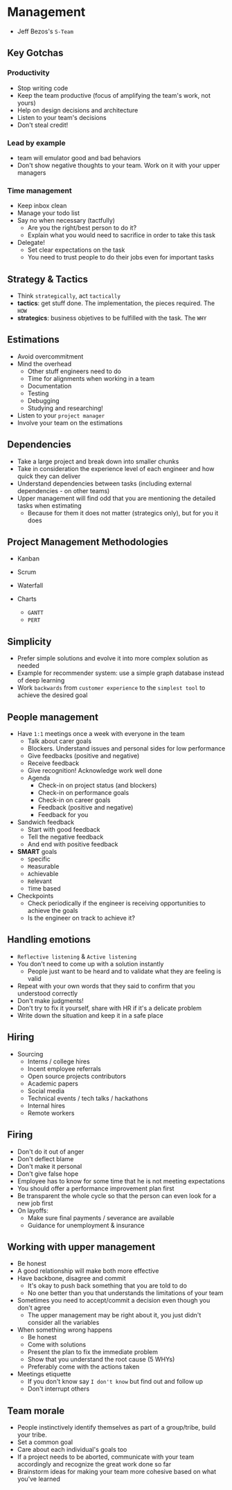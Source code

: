 # Management

- Jeff Bezos's `S-Team`

## Key Gotchas

### Productivity

- Stop writing code
- Keep the team productive (focus of amplifying the team's work, not yours)
- Help on design decisions and architecture
- Listen to your team's decisions
- Don't steal credit!

### Lead by example

- team will emulator good and bad behaviors
- Don't show negative thoughts to your team. Work on it with your upper managers

### Time management

- Keep inbox clean
- Manage your todo list
- Say no when necessary (tactfully)
  - Are you the right/best person to do it?
  - Explain what you would need to sacrifice in order to take this task
- Delegate!
  - Set clear expectations on the task
  - You need to trust people to do their jobs even for important tasks

## Strategy & Tactics

- Think `strategically`, act `tactically`
- **tactics**: get stuff done. The implementation, the pieces required. The `HOW`
- **strategics**: business objetives to be fulfilled with the task. The `WHY`

## Estimations

- Avoid overcommitment
- Mind the overhead
  - Other stuff engineers need to do
  - Time for alignments when working in a team
  - Documentation
  - Testing
  - Debugging
  - Studying and researching!
- Listen to your `project manager`
- Involve your team on the estimations

## Dependencies

- Take a large project and break down into smaller chunks
- Take in consideration the experience level of each engineer and how quick they can deliver
- Understand dependencies between tasks (including external dependencies - on other teams)
- Upper management will find odd that you are mentioning the detailed tasks when estimating
  - Because for them it does not matter (strategics only), but for you it does

## Project Management Methodologies

- Kanban
- Scrum
- Waterfall

- Charts
  - `GANTT`
  - `PERT`

## Simplicity

- Prefer simple solutions and evolve it into more complex solution as needed
- Example for recommender system: use a simple graph database instead of deep learning
- Work `backwards` from `customer experience` to the `simplest tool` to achieve the desired goal

## People management

- Have `1:1` meetings once a week with everyone in the team
  - Talk about carer goals
  - Blockers. Understand issues and personal sides for low performance
  - Give feedbacks (positive and negative)
  - Receive feedback
  - Give recognition! Acknowledge work well done
  - Agenda
    - Check-in on project status (and blockers)
    - Check-in on performance goals
    - Check-in on career goals
    - Feedback (positive and negative)
    - Feedback for you
- Sandwich feedback
  - Start with good feedback
  - Tell the negative feedback
  - And end with positive feedback
- **SMART** goals
  - `S`pecific
  - `M`easurable
  - `A`chievable
  - `R`elevant
  - `T`ime based
- Checkpoints
  - Check periodically if the engineer is receiving opportunities to achieve the goals
  - Is the engineer on track to achieve it?

## Handling emotions

- `Reflective listening` & `Active listening`
- You don't need to come up with a solution instantly
  - People just want to be heard and to validate what they are feeling is valid
- Repeat with your own words that they said to confirm that you understood correctly
- Don't make judgments!
- Don't try to fix it yourself, share with HR if it's a delicate problem
- Write down the situation and keep it in a safe place

## Hiring

- Sourcing
  - Interns / college hires
  - Incent employee referrals
  - Open source projects contributors
  - Academic papers
  - Social media
  - Technical events / tech talks / hackathons
  - Internal hires
  - Remote workers

## Firing

- Don't do it out of anger
- Don't deflect blame
- Don't make it personal
- Don't give false hope
- Employee has to know for some time that he is not meeting expectations
- You should offer a performance improvement plan first
- Be transparent the whole cycle so that the person can even look for a new job first
- On layoffs:
  - Make sure final payments / severance are available
  - Guidance for unemployment & insurance

## Working with upper management

- Be honest
- A good relationship will make both more effective
- Have backbone, disagree and commit
  - It's okay to push back something that you are told to do
  - No one better than you that understands the limitations of your team
- Sometimes you need to accept/commit a decision even though you don't agree
  - The upper management may be right about it, you just didn't consider all the variables
- When something wrong happens
  - Be honest
  - Come with solutions
  - Present the plan to fix the immediate problem
  - Show that you understand the root cause (5 WHYs)
  - Preferably come with the actions taken
- Meetings etiquette
  - If you don't know say `I don't know` but find out and follow up
  - Don't interrupt others

## Team morale

- People instinctively identify themselves as part of a group/tribe, build your tribe.
- Set a common goal
- Care about each individual's goals too
- If a project needs to be aborted, communicate with your team accordingly and recognize the great work done so far
- Brainstorm ideas for making your team more cohesive based on what you've learned
